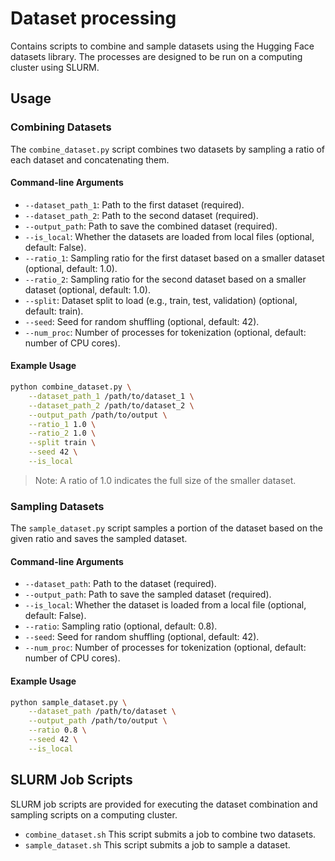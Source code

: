 # Dataset processing
Contains scripts to combine and sample datasets using the Hugging Face datasets library. The processes are designed to be run on a computing cluster using SLURM.

## Usage
### Combining Datasets
The `combine_dataset.py` script combines two datasets by sampling a ratio of each dataset and concatenating them.

#### Command-line Arguments
- `--dataset_path_1`: Path to the first dataset (required).
- `--dataset_path_2`: Path to the second dataset (required).
- `--output_path`: Path to save the combined dataset (required).
- `--is_local`: Whether the datasets are loaded from local files (optional, default: False).
- `--ratio_1`: Sampling ratio for the first dataset based on a smaller dataset (optional, default: 1.0).
- `--ratio_2`: Sampling ratio for the second dataset based on a smaller dataset (optional, default: 1.0).
- `--split`: Dataset split to load (e.g., train, test, validation) (optional, default: train).
- `--seed`: Seed for random shuffling (optional, default: 42).
- `--num_proc`: Number of processes for tokenization (optional, default: number of CPU cores).

#### Example Usage
```bash
python combine_dataset.py \
    --dataset_path_1 /path/to/dataset_1 \
    --dataset_path_2 /path/to/dataset_2 \
    --output_path /path/to/output \
    --ratio_1 1.0 \
    --ratio_2 1.0 \
    --split train \
    --seed 42 \
    --is_local
```
> Note: A ratio of 1.0 indicates the full size of the smaller dataset.


### Sampling Datasets
The `sample_dataset.py` script samples a portion of the dataset based on the given ratio and saves the sampled dataset.

#### Command-line Arguments
- `--dataset_path`: Path to the dataset (required).
- `--output_path`: Path to save the sampled dataset (required).
- `--is_local`: Whether the dataset is loaded from a local file (optional, default: False).
- `--ratio`: Sampling ratio (optional, default: 0.8).
- `--seed`: Seed for random shuffling (optional, default: 42).
- `--num_proc`: Number of processes for tokenization (optional, default: number of CPU cores).

#### Example Usage
```bash
python sample_dataset.py \
    --dataset_path /path/to/dataset \
    --output_path /path/to/output \
    --ratio 0.8 \
    --seed 42 \
    --is_local
```

## SLURM Job Scripts
SLURM job scripts are provided for executing the dataset combination and sampling scripts on a computing cluster.
- `combine_dataset.sh`  This script submits a job to combine two datasets.
- `sample_dataset.sh` This script submits a job to sample a dataset.
